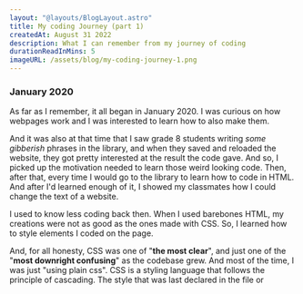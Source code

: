 ```yaml
---
layout: "@layouts/BlogLayout.astro"
title: My coding Journey (part 1)
createdAt: August 31 2022
description: What I can remember from my journey of coding
durationReadInMins: 5
imageURL: /assets/blog/my-coding-journey-1.png
---
```

### January 2020
As far as I remember, it all began in January 2020. I was curious on how webpages work and I was interested to learn how to also make them.

And it was also at that time that I saw grade 8 students writing *some gibberish* phrases in the library, and when they saved and reloaded the website, they got pretty interested at the result the code gave. And so, I picked up the motivation needed to learn those weird looking code. Then, after that, every time I would go to the library to learn how to code in HTML. And after I'd learned enough of it, I showed my classmates how I could change the text of a website.

I used to know less coding back then. When I used barebones HTML, my creations were not as good as the ones made with CSS. So, I learned how to style elements I coded on the page.

And, for all honesty, CSS was one of "**the most clear**", and just one of the "**most downright confusing**" as the codebase grew. And most of the time, I was just "using plain css". CSS is a styling language that follows the principle of cascading. The style that was last declared in the file or <style> tag is the one that applies to the different styles.

Of course, CSS doesn't end there. It also has "**specificity for styling elements**". And it was **such a mental overhead** that I tried to quit web development. This is because as soon as your CSS grows, it will be (almost) hard to manage. But fortunately, with a little organization and effort, I could make small projects.

---
### February 2020 - May 2020
Then, on February of 2020, I stumbled upon [Wordpress](https://en.wikipedia.org/wiki/WordPress), a [CMS](https://en.wikipedia.org/wiki/Content_management_system) or Content management system. In wordpress, you could basically design a webpage with a visual based editor rather than editing it by code. After realizing how much hours I've wasted in learning web development, I reflected on this question: if a [CMS \(Content Management System\)](https://en.wikipedia.org/wiki/Content_management_system) can handle the whole website stuff, why do I need to code in html and css? And when I realized that I don't really need to code html and css, I thought that learning it is useless. 

That is what led me to quit making websites and start making desktop/mobile apps, command line interfaces, and so on.

And to make that possible, I tried using python for programming. Python is the first real programming language that I've learned because HTML and CSS are **not programming languages**. Python is so simple that it is easy to understand, and has a very minimal syntax due to it having little amount of keywords:


#### Example

```python
a_variable = 20
def print_var(insert_arg):
	print(a_variable)
```

After learning concepts like [Control flows](https://en.wikipedia.org/wiki/Conditional_(computer_programming)) and [Loops](https://en.wikipedia.org/wiki/Control_flow#Loops), I then realized that this is too simple that it's just not possible. The following is an example of a Control flow statement in python.

#### Example

```python
a_variable = 40
if a_variable > 50:
	print("a_variable must be greater than 50")
else: 
	print("a_variable could either be equal or less than 50")
```
And based on the concept of control flow, if the first condition is not met, we move on to second condition and so on...

In the example above, it shows the result "*a_variable could either be equal or less than 50*" because it's clear to the programmers that the variable is **literally not greater than 50**.

After learning the "**simple**" concepts in programming, I stumbled upon intermediate to advanced concepts of [functions](https://en.wikipedia.org/wiki/Subroutine) and [objects](https://en.wikipedia.org/wiki/Class_(computer_programming)), which in modern programming, is important because it can help you in solving various problems related to programming. For noobs, functions are just reusable blocks of code that are created for either not repeating a block of code many times, or just helping you do a certain task in which it returns a predictive outcome when you invoke or call it.

Meanwhile, objects are pieces of code that have unique properties and common methods for mutating or getting the properties. But, to construct an object, you need a [class](https://en.wikipedia.org/wiki/Class_(computer_programming)), which is just a blueprint for building an object.

It eventually took me 3 months just to understand these concepts.

Then, after I knew enough in coding a program, I tried to make a calculator app. I watched videos on how to make calculator with tkinter. And when I finished making my app, it didn't look good. I think it just looks like an app that came from the 90's. And so, I tried finding other solutions for making an app, but never really had the courage to try them.

And since, web technologies are readily available when you visit a website, I try making websites anyways. 

---

### June 2020 - September 2020 

But this time, I was trying to make it more interactive. So, I tried learning Javascript. On the surface, it just looks like it's python, but it is more complicated than that. In python, you get to use the "=\=" to test for equality, but in Javascript, you use the "=\==" equality operator and it kinda sucked.

What is specially hard in Javascript is accessing the dom. In Javascript, you have to access the dom because it's hard to choose which type of dom accessing to use. I also got frustrated by the properties in it, such as styling and attributes. But luckily, adding click event handlers to a button is not a problem. And I tried making accordions, carousel from websites, and youtube. 

And when I got frustrated with Javascript and dom, I really wanted to learn other languages. But since the online class was about to start, I stopped it for a while. Combine it with the fact that I got very distracted by anime. I just continued it in November.

---
### Summary
* I learned programming concepts such as:
	1. variables
	2. functions
	3. objects
	4. Website styling and markup
* I familiarized with programming notations in javascript and python

---
 **Stay tuned for part 2**.